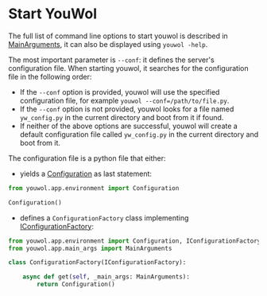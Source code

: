 # Start YouWol

The full list of command line options to start youwol is described in
[MainArguments](@nav/references/youwol/app.main_args.MainArguments), it can also be displayed using `youwol -help`.

The most important parameter is `--conf`: it defines the server's configuration file.
When starting youwol, it searches for the configuration file in the following order:

- If the `--conf` option is provided, youwol will use the specified configuration file,
  for example `youwol --conf=/path/to/file.py`.
- If the `--conf` option is not provided, youwol looks for a file named `yw_config.py` in the current
  directory and boot from it if found.
- If neither of the above options are successful, youwol will create a default configuration
  file called `yw_config.py` in the current directory and boot from it.

The configuration file is a python file that either:

- yields a [Configuration](@nav/references/youwol/app/environment/models.models_config.Configuration) as last statement:

```python
from youwol.app.environment import Configuration

Configuration()
```

- defines a `ConfigurationFactory` class implementing
  [IConfigurationFactory](@nav/references/youwol/app/environment.config_from_module.IConfigurationFactory):

```python
from youwol.app.environment import Configuration, IConfigurationFactory
from youwol.app.main_args import MainArguments

class ConfigurationFactory(IConfigurationFactory):

    async def get(self, _main_args: MainArguments):
        return Configuration()

```

